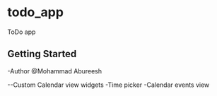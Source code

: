 # todo_app

ToDo app

## Getting Started

-Author @Mohammad Abureesh

    
--Custom Calendar view widgets 
    -Time picker 
    -Calendar events view      
